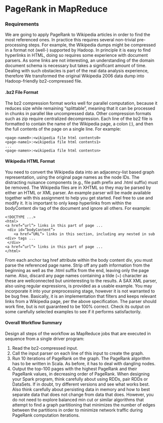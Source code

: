 # PageRank in MapReduce

### Requirements
We are going to apply PageRank to Wikipedia articles in order to find the most
referenced ones. In practice this requires several non-trivial pre-processing steps. For example, the
Wikipedia dumps might be compressed in a format not (well-) supported by Hadoop. In principle it is
easy to find hyperlinks in HTML, doing so requires some experience with document parsers. As some
links are not interesting, an understanding of the domain document schema is necessary but takes a
significant amount of time. Dealing with such obstacles is part of the real data analysis experience, therefore
We transformed the original Wikipedia 2006 data dump into Hadoop-friendly bz2-compressed file.

#### .bz2 File Format
The bz2 compression format works well for parallel computation, because it reduces size while
remaining “splittable”, meaning that it can be processed in chunks in parallel like uncompressed data.
Other compression formats such as zip require centralized decompression. Each line of the bz2 file is
formatted to contain the name of the Wikipedia page, a colon (:), and then the full contents of the page
on a single line.
For example:
```
<page-name0>:<wikipedia file html contents0>
<page-name1>:<wikipedia file html contents1>
...
<page-namen>:<wikipedia file html contentsn>
```

#### Wikipedia HTML Format
You need to convert the Wikipedia data into an adjacency-list based graph representation, using the
original page names as the node IDs. The distracting nuisance components (e.g., file path prefix and
.html suffix) must be removed. The Wikipedia files are in XHTML so they may be parsed by either an
HTML or XML parser. An example parser will be made available together with this assignment to help
you get started. Feel free to use and modify it. It is important to only keep hyperlinks from within the
bodyContent div tag of the document and ignore all others.
For example:
```
<!DOCTYPE ...>
<html>
<a href=”url”> links in this part of page ...
 <div id=”bodyContent”>
    <a href=”URL”> links in this section, including any nested in sub <div> tags ...
 </div>
<a href=”url”> links in this part of page ...
</html>
```
From each anchor tag href attribute within the body content div, you must parse the referenced page
name. Strip off any path information from the beginning as well as the .html suffix from the end, leaving 
only the page name. Also, discard any page names containing a tilde (~) character as these are wellconnected
but uninteresting to the results.
A SAX XML parser, also using regular expressions, is provided as a usable example. You may incorporate
it into your preprocessing stage, however it is not warranted to be bug free. Basically, it is an
implementation that filters and keeps relevant links from a Wikipedia page, per the above specification.
The parser should work fine, but is not guaranteed to be 100% correct. Check its output on some
carefully selected examples to see if it performs satisfactorily. 

#### Overall Workflow Summary
Design all steps of the workflow as MapReduce jobs that are executed in sequence from a single driver
program:
1. Read the bz2-compressed input.
2. Call the input parser on each line of this input to create the graph.
3. Run 10 iterations of PageRank on the graph. The PageRank algorithm has to be written in Scala.
As before, it has to deal with dangling nodes.
4. Output the top-100 pages with the highest PageRank and their PageRank values, in decreasing
order of PageRank.
When designing your Spark program, think carefully about using RDDs, pair RDDs or DataSets. If in
doubt, try different versions and see what works best. Also think carefully about persisting data in
memory and how to best separate data that does not change from data that does. However, you do not
need to explore balanced min cut or similar algorithms that attempt to find a graph partitioning that
minimizes the number of edges between the partitions in order to minimize network traffic during
PageRank computation iterations.
